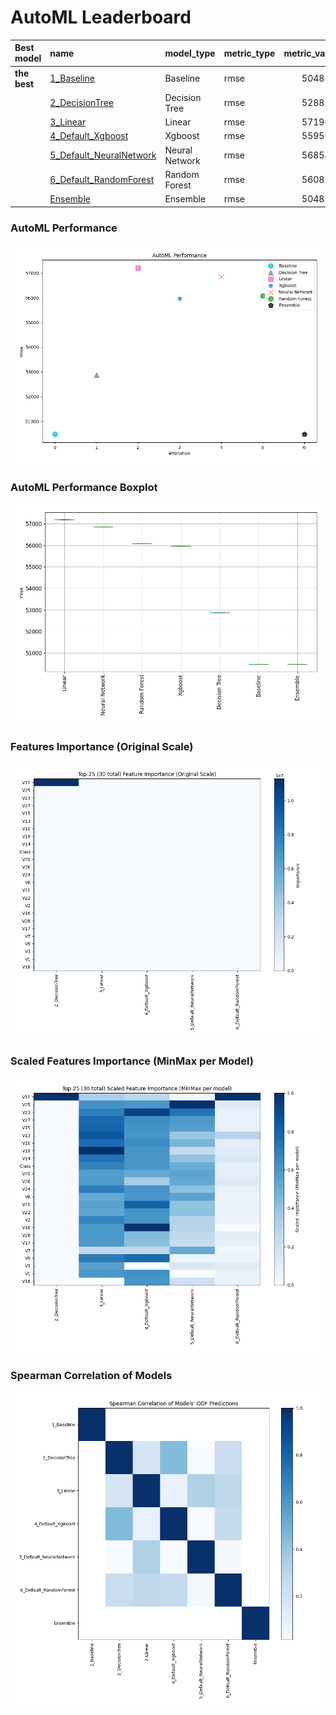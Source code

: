 # AutoML Leaderboard

| Best model   | name                                                         | model_type     | metric_type   |   metric_value |   train_time |
|:-------------|:-------------------------------------------------------------|:---------------|:--------------|---------------:|-------------:|
| **the best** | [1_Baseline](1_Baseline/README.md)                           | Baseline       | rmse          |        50483.6 |        16.72 |
|              | [2_DecisionTree](2_DecisionTree/README.md)                   | Decision Tree  | rmse          |        52882.4 |       188.63 |
|              | [3_Linear](3_Linear/README.md)                               | Linear         | rmse          |        57196.1 |        15.18 |
|              | [4_Default_Xgboost](4_Default_Xgboost/README.md)             | Xgboost        | rmse          |        55959.8 |        59.79 |
|              | [5_Default_NeuralNetwork](5_Default_NeuralNetwork/README.md) | Neural Network | rmse          |        56854.4 |         4.86 |
|              | [6_Default_RandomForest](6_Default_RandomForest/README.md)   | Random Forest  | rmse          |        56083.7 |        45.06 |
|              | [Ensemble](Ensemble/README.md)                               | Ensemble       | rmse          |        50483.6 |         1.52 |

### AutoML Performance
![AutoML Performance](ldb_performance.png)

### AutoML Performance Boxplot
![AutoML Performance Boxplot](ldb_performance_boxplot.png)

### Features Importance (Original Scale)
![features importance across models](features_heatmap.png)



### Scaled Features Importance (MinMax per Model)
![scaled features importance across models](features_heatmap_scaled.png)



### Spearman Correlation of Models
![models spearman correlation](correlation_heatmap.png)

